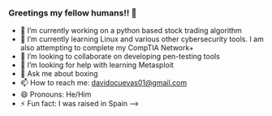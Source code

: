 ### Greetings my fellow humans!! 👋

- 🔭 I’m currently working on a python based stock trading algorithm
- 🌱 I’m currently learning Linux and various other cybersecurity tools. I am also attempting to complete my CompTIA Network+
- 👯 I’m looking to collaborate on developing pen-testing tools 
- 🤔 I’m looking for help with learning Metasploit
- 💬 Ask me about boxing
- 📫 How to reach me: davidocuevas01@gmail.com
- 😄 Pronouns: He/Him
- ⚡ Fun fact: I was raised in Spain
-->
